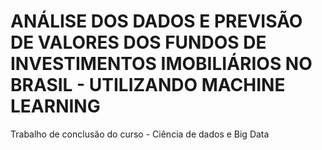# ANÁLISE DOS DADOS E PREVISÃO DE VALORES DOS FUNDOS DE INVESTIMENTOS IMOBILIÁRIOS NO BRASIL - UTILIZANDO MACHINE LEARNING

Trabalho de conclusão do curso - Ciência de dados e Big Data
